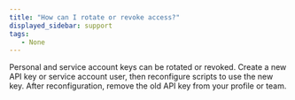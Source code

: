 ```yaml
---
title: "How can I rotate or revoke access?"
displayed_sidebar: support
tags:
   - None
---
```

Personal and service account keys can be rotated or revoked. Create a new API key or service account user, then reconfigure scripts to use the new key. After reconfiguration, remove the old API key from your profile or team.